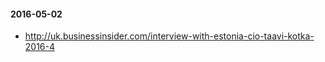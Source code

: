 #### 2016-05-02

-   http://uk.businessinsider.com/interview-with-estonia-cio-taavi-kotka-2016-4

####
